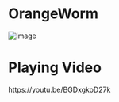 # OrangeWorm
![image](https://github.com/DongkwanKim00/computer_graphics/assets/87844358/9e8a01ed-5b0f-4c2d-8153-a8fd3ed308c5)

<h1>Playing Video</h1>
https://youtu.be/BGDxgkoD27k
